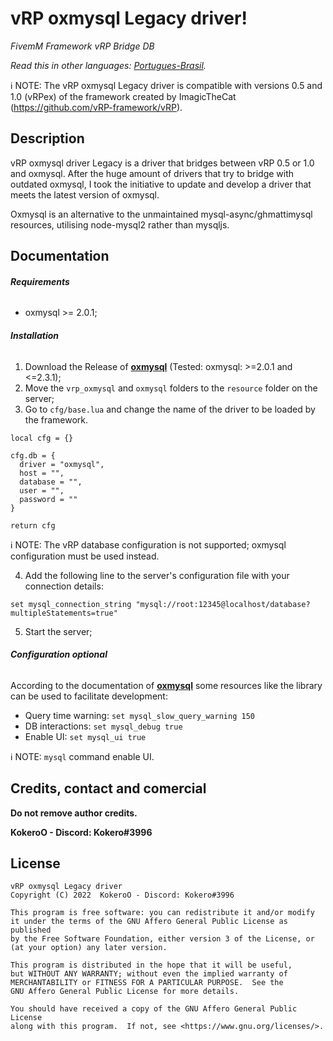  #  vRP oxmysql Legacy driver!
_FivemM Framework vRP Bridge DB_

*Read this in other languages: [Portugues-Brasil](README_ptbr.md).*

:information_source: NOTE: The vRP oxmysql Legacy driver is compatible with versions 0.5 and 1.0 (vRPex) of the framework created by ImagicTheCat (https://github.com/vRP-framework/vRP).

## Description
vRP oxmysql driver Legacy is a driver that bridges between vRP 0.5 or 1.0 and oxmysql. After the huge amount of drivers that try to bridge with outdated oxmysql, I took the initiative to update and develop a driver that meets the latest version of oxmysql.

Oxmysql is an alternative to the unmaintained mysql-async/ghmattimysql resources, utilising node-mysql2 rather than mysqljs.

## Documentation

###### **Requirements**

- oxmysql >= 2.0.1;

###### **Installation**

1. Download the Release of [**oxmysql**](https://github.com/overextended/oxmysql/releases) (Tested: oxmysql: >=2.0.1 and <=2.3.1);
2. Move the `vrp_oxmysql` and `oxmysql` folders to the `resource` folder on the server;
3. Go to `cfg/base.lua` and change the name of the driver to be loaded by the framework.
```
local cfg = {}

cfg.db = {
  driver = "oxmysql",
  host = "",
  database = "",
  user = "",
  password = ""
}

return cfg
```
:information_source: NOTE: The vRP database configuration is not supported; oxmysql configuration must be used instead.

4. Add the following line to the server's configuration file with your connection details:
```
set mysql_connection_string "mysql://root:12345@localhost/database?multipleStatements=true"
```
5. Start the server;


###### **Configuration optional**

According to the documentation of [**oxmysql**](https://overextended.github.io/oxmysql/) some resources like the library can be used to facilitate development:
- Query time warning: `set mysql_slow_query_warning 150`
- DB interactions: `set mysql_debug true`
- Enable UI: `set mysql_ui true`

:information_source: NOTE: `mysql` command enable UI.

## Credits, contact and comercial
**Do not remove author credits.**

**KokeroO - Discord: Kokero#3996**

## License
  ```
  vRP oxmysql Legacy driver
  Copyright (C) 2022  KokeroO - Discord: Kokero#3996

  This program is free software: you can redistribute it and/or modify
  it under the terms of the GNU Affero General Public License as published
  by the Free Software Foundation, either version 3 of the License, or
  (at your option) any later version.

  This program is distributed in the hope that it will be useful,
  but WITHOUT ANY WARRANTY; without even the implied warranty of
  MERCHANTABILITY or FITNESS FOR A PARTICULAR PURPOSE.  See the
  GNU Affero General Public License for more details.

  You should have received a copy of the GNU Affero General Public License
  along with this program.  If not, see <https://www.gnu.org/licenses/>.
  ```
